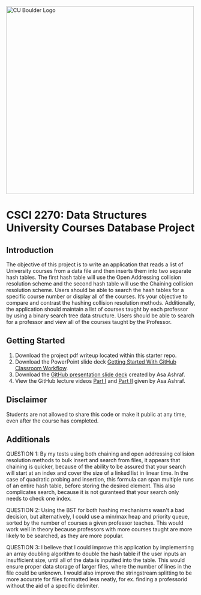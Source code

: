 <img src="https://www.colorado.edu/cs/profiles/express/themes/ucb/images/cu-boulder-logo-text-black.svg" alt="CU Boulder Logo" width="500">

# CSCI 2270: Data Structures <br/> University Courses Database Project

## Introduction
The objective of this project is to write an application that reads a list of University courses from a data file and then inserts them into two separate hash tables. The first hash table will use the Open Addressing collision resolution scheme and the second hash table will use the Chaining collision resolution scheme. Users should be able to search the hash tables for a specific course number or display all of the courses. It’s your objective to compare and contrast the hashing collision resolution methods. Additionally, the application should maintain a list of courses taught by each professor by using a binary search tree data structure. Users should be able to search for a professor and view all of the courses taught by the Professor.

## Getting Started
1. Download the project pdf writeup located within this starter repo.<br/>
2. Download the PowerPoint slide deck [Getting Started With GitHub Classroom Workflow](https://docs.google.com/presentation/d/1B0yZb6twQ_NVL8PripCL7AkeIKSrR8_M/edit?usp=sharing&ouid=115561230768383364768&rtpof=true&sd=true).<br/>
3. Download the [GitHub presentation slide deck](https://drive.google.com/file/d/12mMxMGRrpnkSuz08FUlvkhC-9WJ4JHns/view?usp=sharing) created by Asa Ashraf.<br/>
4. View the GitHub lecture videos [Part I](https://drive.google.com/file/d/1P4iqEbt9Nx68-Nq0FxxpdBZCrbkx5cN3/view?usp=sharing) and [Part II](https://drive.google.com/file/d/1EFYq_qJsV3QNcx_W86nz2KFpQUhSn9jF/view?usp=sharing) given by Asa Ashraf.

## Disclaimer
Students are not allowed to share this code or make it public at any time, even after the course has completed.

## Additionals
QUESTION 1: By my tests using both chaining and open addressing collision resolution methods to bulk insert and search from files, it appears that chaining is quicker, because of the ability to be assured that your search will start at an index and cover the size of a linked list in linear time. In the case of quadratic probing and insertion, this formula  can span multiple runs of an entire hash table, before storing the desired element. This also complicates search, because it is not guranteed that your search only needs to check one index.

QUESTION 2: Using the BST for both hashing mechanisms wasn't a bad decision, but alternatively, I could use a min/max heap and priority queue, sorted by the number of courses a given professor teaches. This would work well in theory because professors with more courses taught are more likely to be searched, as they are more popular.

QUESTION 3: I believe that I could improve this application by implementing an array doubling algorithm to double the hash table if the user inputs an insufficient size, until all of the data is inputted into the table. This would ensure proper data storage of larger files, where the number of lines in the file could be unknown. I would also improve the stringstream splitting to be more accurate for files formatted less neatly, for ex. finding a professorid without the aid of a specific delimiter.

